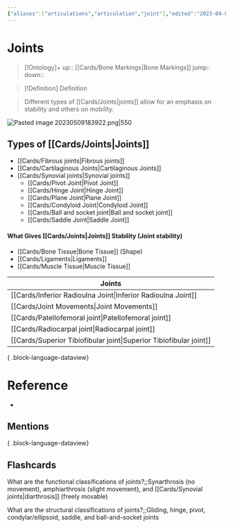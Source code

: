 ```yaml
---
{"aliases":["articulations","articulation","joint"],"edited":"2023-04-06 Thu","date created":"2022-12-12 Mon","dg-publish":true,"permalink":"/cards/joints/","dgPassFrontmatter":true}
---
```


# Joints

> [!Ontology]+
> up:: [[Cards/Bone Markings\|Bone Markings]]
> jump::
> down:: 

> [!Definition] Definition

> Different types of [[Cards/Joints\|joints]] allow for an emphasis on stability and others on mobility.

![Pasted image 20230509183922.png|550](/img/user/Extras/Obsidian%20Images/Pasted%20image%2020230509183922.png)

## Types of [[Cards/Joints\|Joints]]

- [[Cards/Fibrous joints\|Fibrous joints]]
- [[Cards/Cartilaginous Joints\|Cartilaginous Joints]]
- [[Cards/Synovial joints\|Synovial joints]]
	- [[Cards/Pivot Joint\|Pivot Joint]]
	- [[Cards/Hinge Joint\|Hinge Joint]]
	- [[Cards/Plane Joint\|Plane Joint]]
	- [[Cards/Condyloid Joint\|Condyloid Joint]]
	- [[Cards/Ball and socket joint\|Ball and socket joint]]
	- [[Cards/Saddle Joint\|Saddle Joint]]

#### What Gives [[Cards/Joints\|Joints]] Stability (Joint stability)

- [[Cards/Bone Tissue\|Bone Tissue]] (Shape)
- [[Cards/Ligaments\|Ligaments]]
- [[Cards/Muscle Tissue\|Muscle Tissue]]

| Joints                                                                |
| --------------------------------------------------------------------- |
| [[Cards/Inferior Radioulna Joint\|Inferior Radioulna Joint]]       |
| [[Cards/Joint Movements\|Joint Movements]]                         |
| [[Cards/Patellofemoral joint\|Patellofemoral joint]]               |
| [[Cards/Radiocarpal joint\|Radiocarpal joint]]                     |
| [[Cards/Superior Tibiofibular joint\|Superior Tibiofibular joint]] |

{ .block-language-dataview}

# Reference

- 

## Mentions


{ .block-language-dataview}

## Flashcards

What are the functional classifications of joints?;;Synarthrosis (no movement), amphiarthrosis (slight movement), and [[Cards/Synovial joints\|diarthrosis]] (freely movable)
<!--SR:!2023-10-24,1,130-->

What are the structural classifications of joints?;;Gliding, hinge, pivot, condylar/ellipsoid, saddle, and ball-and-socket joints
<!--SR:!2023-12-09,95,270-->